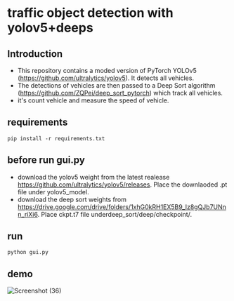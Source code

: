 # traffic object detection with yolov5+deeps
## Introduction
- This repository contains a moded version of PyTorch YOLOv5 (https://github.com/ultralytics/yolov5). It detects all vehicles.
- The detections of vehicles are then passed to a Deep Sort algorithm (https://github.com/ZQPei/deep_sort_pytorch) which track all vehicles.
- it's count vehicle and measure the speed of vehicle.
## requirements
`pip install -r requirements.txt`
## before run gui.py
- download the yolov5 weight from the latest realease https://github.com/ultralytics/yolov5/releases. Place the downlaoded .pt file under yolov5_model.
- download the deep sort weights from https://drive.google.com/drive/folders/1xhG0kRH1EX5B9_Iz8gQJb7UNnn_riXi6. Place ckpt.t7 file underdeep_sort/deep/checkpoint/.
## run 
`python gui.py`
## demo
![Screenshot (36)](https://user-images.githubusercontent.com/47352327/115134485-19fec980-a02e-11eb-9870-4f56adfd5684.png)
